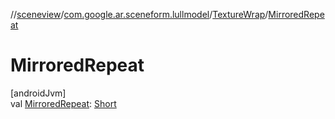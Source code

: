 //[sceneview](../../../index.md)/[com.google.ar.sceneform.lullmodel](../index.md)/[TextureWrap](index.md)/[MirroredRepeat](-mirrored-repeat.md)

# MirroredRepeat

[androidJvm]\
val [MirroredRepeat](-mirrored-repeat.md): [Short](https://kotlinlang.org/api/latest/jvm/stdlib/kotlin/-short/index.html)
